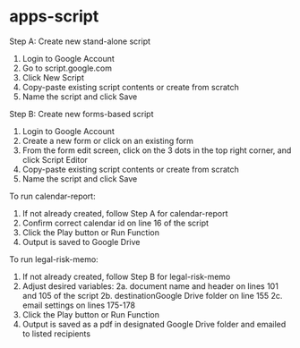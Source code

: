 # apps-script

Step A: Create new stand-alone script
1. Login to Google Account
2. Go to script.google.com
3. Click New Script
4. Copy-paste existing script contents or create from scratch
5. Name the script and click Save

Step B: Create new forms-based script
1. Login to Google Account
2. Create a new form or click on an existing form
3. From the form edit screen, click on the 3 dots in the top right corner, and click Script Editor
4. Copy-paste existing script contents or create from scratch
5. Name the script and click Save

To run calendar-report:
1. If not already created, follow Step A for calendar-report
2. Confirm correct calendar id on line 16 of the script
3. Click the Play button or Run Function
4. Output is saved to Google Drive

To run legal-risk-memo:
1. If not already created, follow Step B for legal-risk-memo
2. Adjust desired variables:
  2a. document name and header on lines 101 and 105 of the script
  2b. destinationGoogle Drive folder on line 155
  2c. email settings on lines 175-178
5. Click the Play button or Run Function
6. Output is saved as a pdf in designated Google Drive folder and emailed to listed recipients

